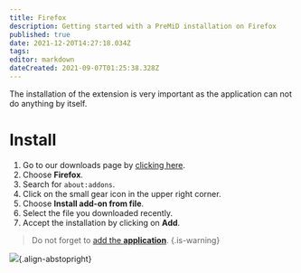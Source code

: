```yaml
---
title: Firefox
description: Getting started with a PreMiD installation on Firefox
published: true
date: 2021-12-20T14:27:18.034Z
tags:
editor: markdown
dateCreated: 2021-09-07T01:25:38.328Z
---
```


The installation of the extension is very important as the application can not do anything by itself.

# Install
1. Go to our downloads page by [clicking here](https://premid.app/downloads).
2. Choose **Firefox**.
3. Search for ``about:addons``.
4. Click on the small gear icon in the upper right corner.
5. Choose **Install add-on from file**.
6. Select the file you downloaded recently.
7. Accept the installation by clicking on **Add**.

> Do not forget to [add the **application**](/install).
{.is-warning}

![](https://img.icons8.com/color/2x/firefox.png){.align-abstopright}
